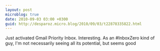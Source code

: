 ```yaml
---
layout: post
microblog: true
date: 2010-09-03 03:00 +0300
guid: http://desparoz.micro.blog/2010/09/03/t22878335822.html
---
```

Just activated Gmail Priority Inbox. Interesting. As an #InboxZero kind of guy, I'm not necessarily seeing all its potential, but seems good
